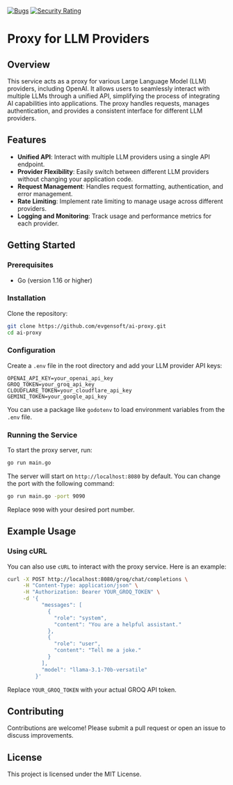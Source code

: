 [![Bugs](https://sonarcloud.io/api/project_badges/measure?project=evgensoft_ai-proxy&metric=bugs)](https://sonarcloud.io/summary/new_code?id=evgensoft_ai-proxy)
[![Security Rating](https://sonarcloud.io/api/project_badges/measure?project=evgensoft_ai-proxy&metric=security_rating)](https://sonarcloud.io/summary/new_code?id=evgensoft_ai-proxy)

# Proxy for LLM Providers

## Overview
This service acts as a proxy for various Large Language Model (LLM) providers, including OpenAI. It allows users to seamlessly interact with multiple LLMs through a unified API, simplifying the process of integrating AI capabilities into applications. The proxy handles requests, manages authentication, and provides a consistent interface for different LLM providers.

## Features
- **Unified API**: Interact with multiple LLM providers using a single API endpoint.
- **Provider Flexibility**: Easily switch between different LLM providers without changing your application code.
- **Request Management**: Handles request formatting, authentication, and error management.
- **Rate Limiting**: Implement rate limiting to manage usage across different providers.
- **Logging and Monitoring**: Track usage and performance metrics for each provider.

## Getting Started

### Prerequisites
- Go (version 1.16 or higher)

### Installation

Clone the repository:
```bash
git clone https://github.com/evgensoft/ai-proxy.git
cd ai-proxy
```

### Configuration
Create a `.env` file in the root directory and add your LLM provider API keys:
```plaintext
OPENAI_API_KEY=your_openai_api_key
GROQ_TOKEN=your_groq_api_key
CLOUDFLARE_TOKEN=your_cloudflare_api_key
GEMINI_TOKEN=your_google_api_key
```
You can use a package like `godotenv` to load environment variables from the `.env` file.

### Running the Service
To start the proxy server, run:
```bash
go run main.go
```
The server will start on `http://localhost:8080` by default. You can change the port with the following command:
```bash
go run main.go -port 9090
```
Replace `9090` with your desired port number.

## Example Usage

### Using cURL
You can also use `cURL` to interact with the proxy service. Here is an example:

```bash
curl -X POST http://localhost:8080/groq/chat/completions \
     -H "Content-Type: application/json" \
     -H "Authorization: Bearer YOUR_GROQ_TOKEN" \
     -d '{
           "messages": [
             {
               "role": "system",
               "content": "You are a helpful assistant."
             },
             {
               "role": "user",
               "content": "Tell me a joke."
             }
           ],
           "model": "llama-3.1-70b-versatile"
         }'
```
Replace `YOUR_GROQ_TOKEN` with your actual GROQ API token.

## Contributing
Contributions are welcome! Please submit a pull request or open an issue to discuss improvements.

## License
This project is licensed under the MIT License.